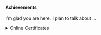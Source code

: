 #### Achievements

I'm glad you are here. I plan to talk about ...

<details>
<summary> Online Certificates </summary>

2020

<p> Kaggle feature-engineering
<a href="https://www.kaggle.com/learn/certification/lenosr/feature-engineering">Link online certificate Kaggle</a></p>

<p> Images of certificates
<a href="https://lenosr.github.io/certificates/">Link images</a></p>
